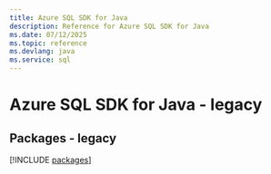 ```yaml
---
title: Azure SQL SDK for Java
description: Reference for Azure SQL SDK for Java
ms.date: 07/12/2025
ms.topic: reference
ms.devlang: java
ms.service: sql
---
```

# Azure SQL SDK for Java - legacy
## Packages - legacy
[!INCLUDE [packages](sql-index.md)]